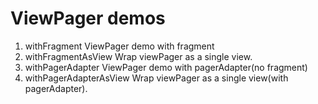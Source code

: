 # ViewPager demos

1. withFragment
ViewPager demo with fragment
2. withFragmentAsView
Wrap viewPager as a single view.
3. withPagerAdapter
ViewPager demo with pagerAdapter(no fragment)
4. withPagerAdapterAsView
Wrap viewPager as a single view(with pagerAdapter).